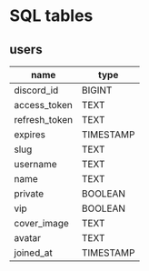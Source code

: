 # SQL tables

## users

name            | type
----------------|-------
discord_id      | BIGINT
access_token    | TEXT
refresh_token   | TEXT
expires         | TIMESTAMP
slug            | TEXT
username        | TEXT
name            | TEXT
private         | BOOLEAN
vip             | BOOLEAN
cover_image     | TEXT
avatar          | TEXT
joined_at       | TIMESTAMP